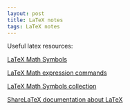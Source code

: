```yaml
---
layout: post
title: LaTeX notes
tags: LaTeX notes
---
```


Useful latex resources:

[LaTeX Math Symbols](http://www.artofproblemsolving.com/wiki/index.php/LaTeX:Symbols)

[LaTeX Math expression commands](http://www.artofproblemsolving.com/wiki/index.php/LaTeX:Commands)

[LaTeX Math Symbols collection](http://web.ift.uib.no/Teori/KURS/WRK/TeX/symALL.html)

[ShareLaTeX documentation about LaTeX](https://www.sharelatex.com/learn/Main_Page)


